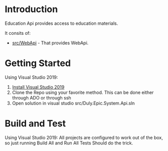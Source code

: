# Introduction 
Education Api provides access to education materials.

It consits of:
- [src/WebApi](./src/WebApi) - That provides WebApi. 


# Getting Started 
Using Visual Studio 2019:
1.  [Install Visual Studio 2019](https://docs.microsoft.com/en-us/visualstudio/install/install-visual-studio?view=vs-2019) 
2.	Clone the Repo using your favorite method. This can be done either through ADO or through ssh
3.	Open solution in visual studio src/Duly.Epic.System.Api.sln

# Build and Test
Using Visual Studio 2019:
All projects are configured to work out of the box, so just running Build All and Run All Tests Should do the trick.